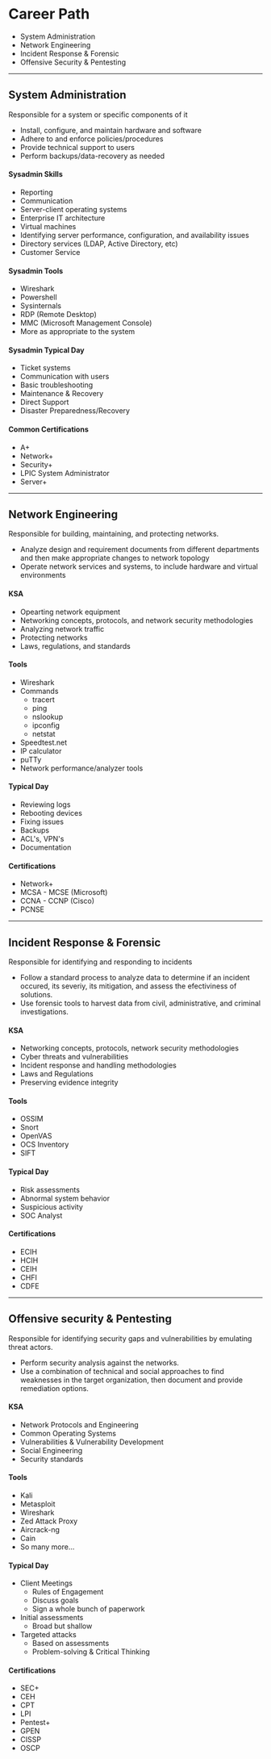 # Career Path

* System Administration
* Network Engineering
* Incident Response & Forensic
* Offensive Security & Pentesting

---

## System Administration

Responsible for a system or specific components of it
* Install, configure, and maintain hardware and software
* Adhere to and enforce policies/procedures
* Provide technical support to users
* Perform backups/data-recovery as needed

#### Sysadmin Skills

* Reporting
* Communication
* Server-client operating systems
* Enterprise IT architecture
* Virtual machines
* Identifying server performance, configuration, and availability issues
* Directory services (LDAP, Active Directory, etc)
* Customer Service

#### Sysadmin Tools

* Wireshark
* Powershell
* Sysinternals
* RDP (Remote Desktop)
* MMC (Microsoft Management Console)
* More as appropriate to the system

#### Sysadmin Typical Day

* Ticket systems
* Communication with users
* Basic troubleshooting
* Maintenance & Recovery
* Direct Support
* Disaster Preparedness/Recovery

#### Common Certifications

* A+
* Network+
* Security+
* LPIC System Administrator
* Server+

---

## Network Engineering

Responsible for building, maintaining, and protecting networks.
* Analyze design and requirement documents from different departments and then make appropriate changes to network topology
* Operate network services and systems, to include hardware and virtual environments


#### KSA

* Opearting network equipment
* Networking concepts, protocols, and network security methodologies
* Analyzing network traffic
* Protecting networks
* Laws, regulations, and standards

#### Tools

* Wireshark
* Commands
    * tracert
    * ping
    * nslookup
    * ipconfig
    * netstat
* Speedtest.net
* IP calculator
* puTTy
* Network performance/analyzer tools

#### Typical Day

* Reviewing logs
* Rebooting devices
* Fixing issues
* Backups
* ACL's, VPN's
* Documentation

#### Certifications

* Network+
* MCSA - MCSE (Microsoft)
* CCNA - CCNP (Cisco)
* PCNSE

---

## Incident Response & Forensic

Responsible for identifying and responding to incidents
* Follow a standard process to analyze data to determine if an incident occured, its severiy, its mitigation, and assess the efectiviness of solutions.
* Use forensic tools to harvest data from civil, administrative, and criminal investigations.

#### KSA

* Networking concepts, protocols, network security methodologies
* Cyber threats and vulnerabilities
* Incident response and handling methodologies
* Laws and Regulations
* Preserving evidence integrity

#### Tools

* OSSIM
* Snort
* OpenVAS
* OCS Inventory
* SIFT

#### Typical Day

* Risk assessments
* Abnormal system behavior
* Suspicious activity
* SOC Analyst

#### Certifications

* ECIH
* HCIH
* CEIH
* CHFI
* CDFE

---

## Offensive security & Pentesting

Responsible for identifying security gaps and vulnerabilities by emulating threat actors.
* Perform security analysis against the networks.
* Use a combination of technical and social approaches to find weaknesses in the target organization, then document and provide remediation options.

#### KSA

* Network Protocols and Engineering
* Common Operating Systems
* Vulnerabilities & Vulnerability Development
* Social Engineering
* Security standards

#### Tools

* Kali
* Metasploit
* Wireshark
* Zed Attack Proxy
* Aircrack-ng
* Cain
* So many more...

#### Typical Day

* Client Meetings
    * Rules of Engagement
    * Discuss goals
    * Sign a whole bunch of paperwork
* Initial assessments
    * Broad but shallow
* Targeted attacks
    * Based on assessments
    * Problem-solving & Critical Thinking

#### Certifications

* SEC+
* CEH
* CPT
* LPI
* Pentest+
* GPEN
* CISSP
* OSCP